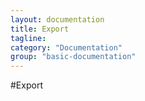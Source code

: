 ```yaml
---
layout: documentation
title: Export 
tagline: 
category: "Documentation"
group: "basic-documentation"
---
```

#Export
